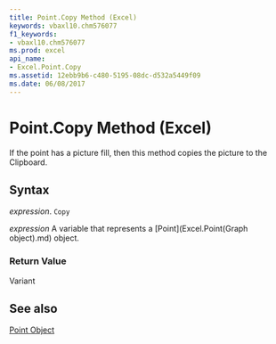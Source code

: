 ```yaml
---
title: Point.Copy Method (Excel)
keywords: vbaxl10.chm576077
f1_keywords:
- vbaxl10.chm576077
ms.prod: excel
api_name:
- Excel.Point.Copy
ms.assetid: 12ebb9b6-c480-5195-08dc-d532a5449f09
ms.date: 06/08/2017
---
```



# Point.Copy Method (Excel)

If the point has a picture fill, then this method copies the picture to the Clipboard.


## Syntax

 _expression_. `Copy`

 _expression_ A variable that represents a [Point](Excel.Point(Graph object).md) object.


### Return Value

Variant


## See also


[Point Object](Excel.Point(object).md)

